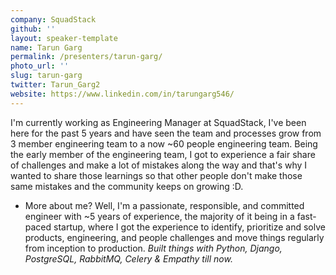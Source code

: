 ```yaml
---
company: SquadStack
github: ''
layout: speaker-template
name: Tarun Garg
permalink: /presenters/tarun-garg/
photo_url: ''
slug: tarun-garg
twitter: Tarun_Garg2
website: https://www.linkedin.com/in/tarungarg546/
---
```


I'm currently working as Engineering Manager at SquadStack, I've been here for the past 5 years and have seen the team and processes grow from 3 member engineering team to a now ~60 people engineering team. Being the early member of the engineering team, I got to experience a fair share of challenges and make a lot of mistakes along the way and that's why I wanted to share those learnings so that other people don't make those same mistakes and the community keeps on growing :D.

- More about me? Well, I'm a passionate, responsible, and committed engineer with ~5 years of experience, the majority of it being in a fast-paced startup, where I got the experience to identify, prioritize and solve products, engineering, and people challenges and move things regularly from inception to production. *Built things with Python, Django, PostgreSQL, RabbitMQ, Celery & Empathy till now.*
